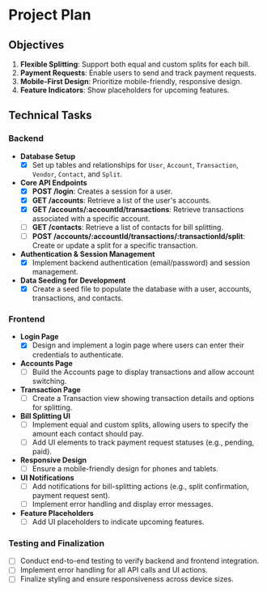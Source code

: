 # Project Plan

## Objectives

1. **Flexible Splitting**: Support both equal and custom splits for each bill.
2. **Payment Requests**: Enable users to send and track payment requests.
3. **Mobile-First Design**: Prioritize mobile-friendly, responsive design.
4. **Feature Indicators**: Show placeholders for upcoming features.

## Technical Tasks

### Backend

- **Database Setup**
  - [x] Set up tables and relationships for `User`, `Account`, `Transaction`, `Vendor`, `Contact`, and `Split`.

- **Core API Endpoints**
  - [x] **POST /login**: Creates a session for a user.
  - [x] **GET /accounts**: Retrieve a list of the user's accounts.
  - [x] **GET /accounts/:accountId/transactions**: Retrieve transactions associated with a specific account.
  - [ ] **GET /contacts**: Retrieve a list of contacts for bill splitting.
  - [ ] **POST /accounts/:accountId/transactions/:transactionId/split**: Create or update a split for a specific transaction.

- **Authentication & Session Management**
  - [x] Implement backend authentication (email/password) and session management.

- **Data Seeding for Development**
  - [x] Create a seed file to populate the database with a user, accounts, transactions, and contacts.

### Frontend

- **Login Page**
  - [x] Design and implement a login page where users can enter their credentials to authenticate.

- **Accounts Page**
  - [ ] Build the Accounts page to display transactions and allow account switching.

- **Transaction Page**
  - [ ] Create a Transaction view showing transaction details and options for splitting.

- **Bill Splitting UI**
  - [ ] Implement equal and custom splits, allowing users to specify the amount each contact should pay.
  - [ ] Add UI elements to track payment request statuses (e.g., pending, paid).

- **Responsive Design**
  - [ ] Ensure a mobile-friendly design for phones and tablets.

- **UI Notifications**
  - [ ] Add notifications for bill-splitting actions (e.g., split confirmation, payment request sent).
  - [ ] Implement error handling and display error messages.

- **Feature Placeholders**
  - [ ] Add UI placeholders to indicate upcoming features.

### Testing and Finalization

- [ ] Conduct end-to-end testing to verify backend and frontend integration.
- [ ] Implement error handling for all API calls and UI actions.
- [ ] Finalize styling and ensure responsiveness across device sizes.
